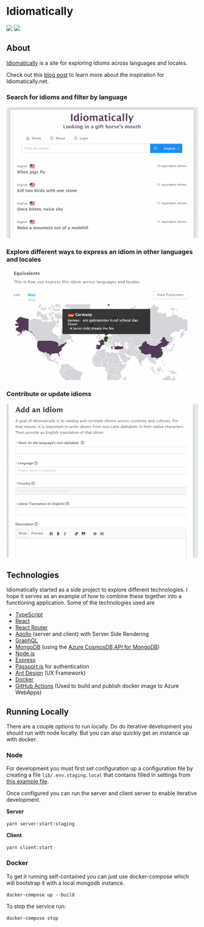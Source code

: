 # Idiomatically

[![](https://github.com/mmanela/idiomatically/workflows/Node%20CI/badge.svg)](https://github.com/mmanela/idiomatically/actions?workflow=Node+CI) [![](https://github.com/mmanela/idiomatically/workflows/Docker%20Image%20CI/badge.svg)](https://github.com/mmanela/idiomatically/actions?workflow=Docker+Image+CI)

## About 
[Idiomatically](https://idiomatically.net/) is a site for exploring idioms across languages and locales. 

Check out this [blog post](https://medium.com/@mmanela/idiomatically-net-bc428a8d498f) to learn more about the inspiration for Idiomatically.net.

### Search for idioms and filter by language
![Idiomatically Homepage](images/homePage.png)


### Explore different ways to express an idiom in other languages and locales
![Idiom Map](images/idiomMap.png)


### Contribute or update idioms
![Add idiom](images/addIdiom.png)


## Technologies
Idiomatically started as a side project to explore different technologies. I hope it serves as an example of how to combine these together into a functioning application. Some of the technologies used are

- [TypeScript](https://www.typescriptlang.org/)
- [React](https://reactjs.org/)
- [React Router](https://reacttraining.com/react-router/)
- [Apollo](https://www.apollographql.com/) (server and client) with Server Side Rendering
- [GraphQL](https://graphql.org/)
- [MongoDB](https://www.mongodb.com/) (using the [Azure CosmosDB API for MongoDB](https://docs.microsoft.com/en-us/azure/cosmos-db/mongodb-introduction))
- [Node.js](https://nodejs.org/)
- [Express](http://expressjs.com/)
- [Passport.js](http://www.passportjs.org/) for authentication
- [Ant Design](https://ant.design/) (UX Framework)
- [Docker](https://www.docker.com/)
- [GitHub Actions](https://github.com/features/actions) (Used to build and publish docker image to Azure WebApps)

## Running Locally 

There are a couple options to run locally. Do do iterative development you should run with node locally. But you can also quickly get an instance up with docker.


### Node 

For development you must first set configuration up a configuration file by creating a file `lib/.env.staging.local` that contains filled in settings from [this example file](https://github.com/mmanela/idiomatically/blob/master/lib/.env.example.local). 

Once configured you can run the server and client server to enable iterative development. 

__Server__

`yarn server:start:staging`

__Client__

`yarn client:start`


### Docker

To get it running self-contained you can just use docker-compose which will bootstrap it with a local mongodb instance.

```
docker-compose up --build
```

To stop the service run:
```
docker-compose stop
```
